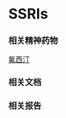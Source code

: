 # SSRIs
### 相关精神药物
[氟西汀](https://github.com/SalviaSWC/FreeODwiki/blob/main/%E7%B2%BE%E7%A5%9E%E6%B4%BB%E6%80%A7%E7%89%A9%E8%B4%A8/%E6%B0%9F%E8%A5%BF%E6%B1%80.md“氟西汀”)

### 相关文档

### 相关报告
